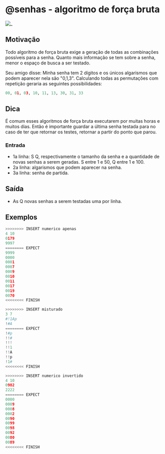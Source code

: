 # @senhas - algoritmo de força bruta

![_](cover.jpg)

## Motivação

Todo algoritmo de força bruta exige a geração de todas as combinações possíveis para a senha. Quanto mais informação se tem sobre a senha, menor o espaço de busca a ser testado.

Seu amigo disse: Minha senha tem 2 dígitos e os únicos algarismos que podem aparecer nela são "0,1,3". Calculando todas as permutações com repetição geraria as seguintes possibilidades:

```py
00, 01, 03, 10, 11, 13, 30, 31, 33 
```

## Dica

É comum esses algoritmos de força bruta executarem por muitas horas e muitos dias. Então é importante guardar a última senha testada para no caso de ter que retornar os testes, retornar a partir do ponto que parou.

### Entrada

- 1a linha: S Q, respectivamente o tamanho da senha e a quantidade de novas senhas a serem geradas. S entre 1 e 50, Q entre 1 e 100.
- 2a linha: algarismos que podem aparecer na senha.
- 3a linha: senha de partida.

## Saída

- As Q novas senhas a serem testadas uma por linha.

## Exemplos

``` py
>>>>>>>> INSERT numerico apenas
4 10
0179
9997
======== EXPECT
9999
0000
0001
0007
0009
0010
0011
0017
0019
0070
<<<<<<<< FINISH
```

```py
>>>>>>>> INSERT misturado
3 7
#!1Ap
!#A
======== EXPECT
!#p
!!#
!!!
!!1
!!A
!!p
!1#
<<<<<<<< FINISH
```

```py
>>>>>>>> INSERT numerico invertido
4 10
0982
2222
======== EXPECT
0000
0009
0008
0002
0090
0099
0098
0092
0080
0089
<<<<<<<< FINISH
```

